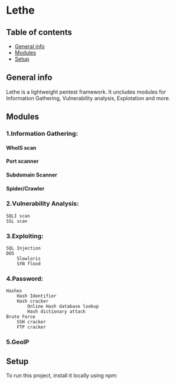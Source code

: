 # Lethe
## Table of contents
* [General info](#general-info)
* [Modules](#Modules)
* [Setup](#setup)

## General info
Lethe is a lightweight pentest framework. It uncludes modules for Information Gathering, Vulnerability analysis, Explotation and more.
	
## Modules

### 1.Information Gathering: 
#### WhoIS scan 
#### Port scanner 
#### Subdomain Scanner 
#### Spider/Crawler 
### 2.Vulnerability Analysis: 
	SQLI scan 
	SSL scan 

### 3.Exploiting: 
	SQL Injection 
	DOS 
		Slowloris 
		SYN flood 
### 4.Password: 
	Hashes 
		Hash Identifier 
		Hash cracker 
			Online Hash database lookup 
			Hash dictionary attack 
	Brute Force 
		SSH cracker 
		FTP cracker 

### 5.GeoIP 
	
## Setup
To run this project, install it locally using npm:

```


```
